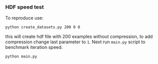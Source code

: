 ### HDF speed test

To reproduce use:
```commandline
python create_datasets.py 200 0 0
```
this will create hdf file with 200 examples without compression, to add compression change last parameter to `1`.
Next run `main.py` script to benchmark iteration speed.
```commandline
python main.py
```